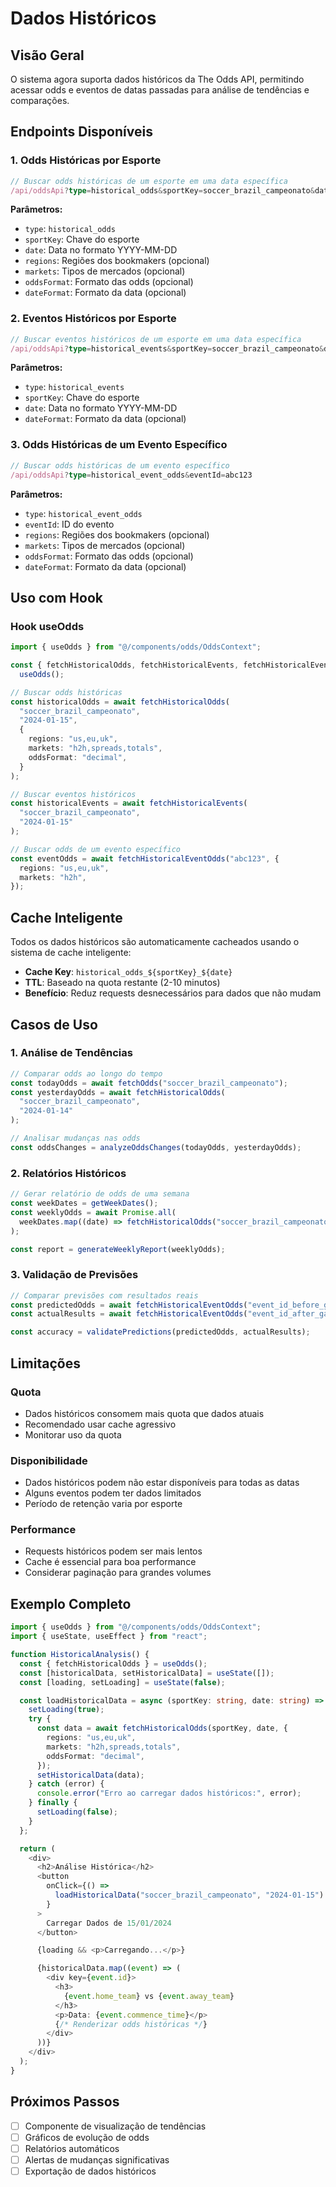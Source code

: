 # Dados Históricos

## Visão Geral

O sistema agora suporta dados históricos da The Odds API, permitindo acessar odds e eventos de datas passadas para análise de tendências e comparações.

## Endpoints Disponíveis

### 1. Odds Históricas por Esporte

```typescript
// Buscar odds históricas de um esporte em uma data específica
/api/oddsApi?type=historical_odds&sportKey=soccer_brazil_campeonato&date=2024-01-15
```

**Parâmetros:**

- `type`: `historical_odds`
- `sportKey`: Chave do esporte
- `date`: Data no formato YYYY-MM-DD
- `regions`: Regiões dos bookmakers (opcional)
- `markets`: Tipos de mercados (opcional)
- `oddsFormat`: Formato das odds (opcional)
- `dateFormat`: Formato da data (opcional)

### 2. Eventos Históricos por Esporte

```typescript
// Buscar eventos históricos de um esporte em uma data específica
/api/oddsApi?type=historical_events&sportKey=soccer_brazil_campeonato&date=2024-01-15
```

**Parâmetros:**

- `type`: `historical_events`
- `sportKey`: Chave do esporte
- `date`: Data no formato YYYY-MM-DD
- `dateFormat`: Formato da data (opcional)

### 3. Odds Históricas de um Evento Específico

```typescript
// Buscar odds históricas de um evento específico
/api/oddsApi?type=historical_event_odds&eventId=abc123
```

**Parâmetros:**

- `type`: `historical_event_odds`
- `eventId`: ID do evento
- `regions`: Regiões dos bookmakers (opcional)
- `markets`: Tipos de mercados (opcional)
- `oddsFormat`: Formato das odds (opcional)
- `dateFormat`: Formato da data (opcional)

## Uso com Hook

### Hook useOdds

```typescript
import { useOdds } from "@/components/odds/OddsContext";

const { fetchHistoricalOdds, fetchHistoricalEvents, fetchHistoricalEventOdds } =
  useOdds();

// Buscar odds históricas
const historicalOdds = await fetchHistoricalOdds(
  "soccer_brazil_campeonato",
  "2024-01-15",
  {
    regions: "us,eu,uk",
    markets: "h2h,spreads,totals",
    oddsFormat: "decimal",
  }
);

// Buscar eventos históricos
const historicalEvents = await fetchHistoricalEvents(
  "soccer_brazil_campeonato",
  "2024-01-15"
);

// Buscar odds de um evento específico
const eventOdds = await fetchHistoricalEventOdds("abc123", {
  regions: "us,eu,uk",
  markets: "h2h",
});
```

## Cache Inteligente

Todos os dados históricos são automaticamente cacheados usando o sistema de cache inteligente:

- **Cache Key**: `historical_odds_${sportKey}_${date}`
- **TTL**: Baseado na quota restante (2-10 minutos)
- **Benefício**: Reduz requests desnecessários para dados que não mudam

## Casos de Uso

### 1. Análise de Tendências

```typescript
// Comparar odds ao longo do tempo
const todayOdds = await fetchOdds("soccer_brazil_campeonato");
const yesterdayOdds = await fetchHistoricalOdds(
  "soccer_brazil_campeonato",
  "2024-01-14"
);

// Analisar mudanças nas odds
const oddsChanges = analyzeOddsChanges(todayOdds, yesterdayOdds);
```

### 2. Relatórios Históricos

```typescript
// Gerar relatório de odds de uma semana
const weekDates = getWeekDates();
const weeklyOdds = await Promise.all(
  weekDates.map((date) => fetchHistoricalOdds("soccer_brazil_campeonato", date))
);

const report = generateWeeklyReport(weeklyOdds);
```

### 3. Validação de Previsões

```typescript
// Comparar previsões com resultados reais
const predictedOdds = await fetchHistoricalEventOdds("event_id_before_game");
const actualResults = await fetchHistoricalEventOdds("event_id_after_game");

const accuracy = validatePredictions(predictedOdds, actualResults);
```

## Limitações

### Quota

- Dados históricos consomem mais quota que dados atuais
- Recomendado usar cache agressivo
- Monitorar uso da quota

### Disponibilidade

- Dados históricos podem não estar disponíveis para todas as datas
- Alguns eventos podem ter dados limitados
- Período de retenção varia por esporte

### Performance

- Requests históricos podem ser mais lentos
- Cache é essencial para boa performance
- Considerar paginação para grandes volumes

## Exemplo Completo

```typescript
import { useOdds } from "@/components/odds/OddsContext";
import { useState, useEffect } from "react";

function HistoricalAnalysis() {
  const { fetchHistoricalOdds } = useOdds();
  const [historicalData, setHistoricalData] = useState([]);
  const [loading, setLoading] = useState(false);

  const loadHistoricalData = async (sportKey: string, date: string) => {
    setLoading(true);
    try {
      const data = await fetchHistoricalOdds(sportKey, date, {
        regions: "us,eu,uk",
        markets: "h2h,spreads,totals",
        oddsFormat: "decimal",
      });
      setHistoricalData(data);
    } catch (error) {
      console.error("Erro ao carregar dados históricos:", error);
    } finally {
      setLoading(false);
    }
  };

  return (
    <div>
      <h2>Análise Histórica</h2>
      <button
        onClick={() =>
          loadHistoricalData("soccer_brazil_campeonato", "2024-01-15")
        }
      >
        Carregar Dados de 15/01/2024
      </button>

      {loading && <p>Carregando...</p>}

      {historicalData.map((event) => (
        <div key={event.id}>
          <h3>
            {event.home_team} vs {event.away_team}
          </h3>
          <p>Data: {event.commence_time}</p>
          {/* Renderizar odds históricas */}
        </div>
      ))}
    </div>
  );
}
```

## Próximos Passos

- [ ] Componente de visualização de tendências
- [ ] Gráficos de evolução de odds
- [ ] Relatórios automáticos
- [ ] Alertas de mudanças significativas
- [ ] Exportação de dados históricos
